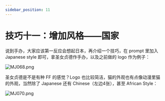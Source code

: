 ```yaml
---
sidebar_position: 11
---
```

# 技巧十一：增加风格——国家

说到手办，大家应该第一反应会想起日本，再介绍一个技巧，在 prompt 里加入 Japanese style 即可，拿圣女贞德作手办，以及之前做的 logo 作为例子：

![MJ068.png](https://cdn.jsdelivr.net/gh/misu198/Midjourney@main/docs/MJ0681713528960.png)

圣女贞德是不是有种 FF 的感觉？Logo 也比较简洁，猫的外观也有点像动漫里猫的外观，当然除了 Japanese 还有 Chinese（左边4张），甚至 African Style：

![MJ070.png](https://cdn.jsdelivr.net/gh/misu198/Midjourney@main/docs/MJ0701713528974.png)